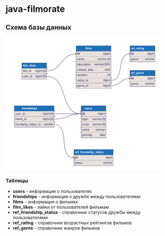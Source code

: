 # java-filmorate
## Схема базы данных

![Схема БД](docs/erd/latest.png)

### Таблицы

- **users** - информация о пользователях
- **friendships** - информация о дружбе между пользователями
- **films** - информация о фильмах
- **film_likes** - лайки от пользователей фильмам
- **ref_friendship_status** - справочник статусов дружбы между пользователями
- **ref_rating** - справочник возрастных рейтингов фильмов
- **ref_genre** - справочник жанров фильмов

